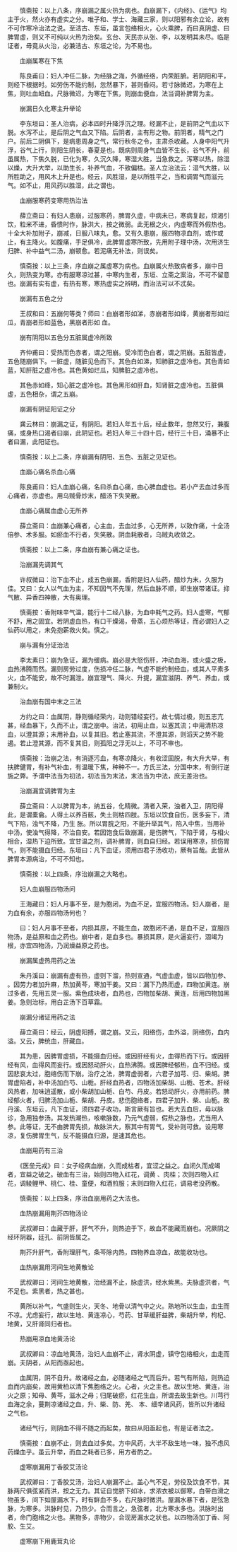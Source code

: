 <!-- { "loadSidebar": true } -->
　　慎斋按：以上八条，序崩漏之属火热为病也。血崩漏下，《内经》、《运气》均主于火，然火亦有虚实之分。唯子和、学士、海藏三家，则以阳邪有余立论，故有不可作寒冷治法之说。至洁古、东垣，虽言包络相火，心火乘脾，而曰真阴虚、曰脾胃虚，则又不可纯以火热为治矣。玄台、天民亦从张、李，以发明其未尽。临是证者，毋竟从火治，必兼洁古、东垣之论，为不易也。

　　血崩属寒在下焦

　　陈良甫曰：妇人冲任二脉，为经脉之海，外循经络，内荣脏腑。若阴阳和平，则经下根据时。如劳伤不能约制，忽然暴下，甚则昏闷。若寸脉微迟，为寒在上焦，则吐血衄血。尺脉微迟，为寒在下焦，则崩血便血，法当调补脾胃为主。

　　崩漏日久化寒主升举论

　　李东垣曰：圣人治病，必本四时升降浮沉之理。经漏不止，是前阴之气血以下脱。水泻不止，是后阴之气血又下陷。后阴者，主有形之物。前阴者，精气之门户。前后二阴俱下，是病患周身之气，常行秋冬之令，主肃杀收藏。人身中阳气升浮，谷气上行，则阳生阴长，春夏是也。既病则周身气血皆不生长，谷气不升，前虽属热，下焦久脱，已化为寒，久沉久降，寒湿大胜，当急救之。泻寒以热，除湿以燥，大升大举，以助生长，补养气血，不致偏枯。圣人立治法云：湿气大胜，以所胜助之，用风木上升是也。经云，风胜湿，是以所胜平之，当和调胃气而滋元气。如不止，用风药以胜湿，此之谓也。

　　血崩服寒药变寒用热治法

　　薛立斋曰：有妇人患崩，过服寒药，脾胃久虚，中病未已，寒病复起，烦渴引饮，粒米不进，昏愦时作，脉洪大，按之微弱。此无根之火，内虚寒而外假热也。十全大补加附子，崩减，日服八味丸，愈。又有久患崩，服四物凉血剂，或作或止，有主降火。如腹痛，手足俱冷，此脾胃虚寒所致，先用附子理中汤，次用济生归脾、补中益气二汤，崩顿愈。若泥痛无补法，则误矣。

　　慎斋按：以上三条，序血崩之属虚寒为病也。血崩属火热致病者多，崩中日久，则热变为寒。亦有服寒凉过甚，中寒内生者，东垣、立斋之案治，不可不留意也。崩漏有实有虚，有热有寒，寒热虚实之辨明，而治法可以不忒矣。

　　崩漏有五色之分

　　王叔和曰：五崩何等类？师曰：白崩者形如涕，赤崩者形如绛，黄崩者形如烂瓜，青崩者形如蓝色，黑崩者形如 血。

　　崩有阴阳以五色分五脏属虚冷所致

　　齐仲甫曰：受热而色赤者，谓之阳崩。受冷而色白者，谓之阴崩。五脏皆虚，五色随崩俱下。一脏虚，随脏见色而下。其色白如涕，知肺脏之虚冷也。其色青如蓝，知肝脏之虚冷也。其色黄如烂瓜，知脾脏之虚冷也。

　　其色赤如绛，知心脏之虚冷也。其色黑形如肝血，知肾脏之虚冷也。五脏俱虚，五色相杂，谓之五崩。

　　崩漏有阴证阳证之分

　　龚云林曰：崩漏之证，有阴阳。若妇人年五十后，经止数年，忽然又行，兼腹痛，或身热口渴者曰崩，此阴证也。若妇人年三十四十后，经行三十日，涌暴不止者曰漏，此阳证也。

　　慎斋按：以上二条，序崩漏有阴阳、五色、五脏之见证也。

　　血崩心痛名杀血心痛

　　陈良甫曰：妇人血崩心痛，名曰杀血心痛，由心脾血虚也。若小产去血过多而心痛者，亦虚也。用乌贼骨炒末，醋汤下失笑散。

　　血崩心痛属血虚心无所养

　　薛立斋曰：血崩兼心痛者，心主血，去血过多，心无所养，以致作痛，十全汤倍参、术多服。如瘀血不行者，失笑散。阴血耗散者，乌贼丸收敛之。

　　慎斋按：以上二条，序血崩有兼心痛之证也。

　　治崩漏先调其气

　　许叔微曰：治下血不止，成五色崩漏，香附是妇人仙药，醋炒为末，久服为佳。又曰：女人以气血为主，不知因气不先理，然后血脉不顺，即生崩带诸证。抑气散、异香四神散，大有奥理。

　　慎斋按：香附味辛气温，能行十二经八脉，为血中耗气之药。妇人虚寒，气郁不舒，用之固宜。若阴虚血热，有口干燥渴，骨蒸，五心烦热等证，而必谓妇人之仙药以用之，未免抱薪救火矣。慎之。

　　崩与漏有分证治法

　　李太素曰：崩为急证，漏为缓病。崩必是大怒伤肝，冲动血海，或火盛之极，血热沸腾而然。漏则房劳过度，伤损冲任二脉，气虚不能约制经血，或其人平素多火，血不能安，故不时漏泄。崩宜理气、降火、升提，漏宜滋阴、养气、养血，或兼制火。

　　治血崩有国中末之三法

　　方约之曰：血属阴，静则循经荣内，动则错经妄行。故七情过极，则五志亢甚，经血暴下，久而不止，谓之崩中。治法，初用止血，以塞其流；中用清热凉血，以澄其源；末用补血，以复其旧。若止塞其流，不澄其源，则滔天之势不能遏。若止澄其源，而不复其旧，则孤阳之浮无以上，不可不审也。

　　慎斋按：治崩之法，有消逐污血，有寒凉降火，有收涩固脱，有大升大举，有扶脾健胃，有补气补血，有温暖下焦，种种不一。方氏三法，分国中末，有倒行逆施之弊。予谓中法当为初法，初法当为末法，末法当为中法，庶无差治也。

　　治崩漏宜调脾胃为主

　　薛立斋曰：人以脾胃为本，纳五谷，化精微。清者入荣，浊者入卫，阴阳得此，是谓橐龠。人得土以养百骸，失土则枯四肢。东垣以饮食自伤，医多妄下，清气下陷，浊气不降，乃生 胀。所以胃脘之阳，不能升举其气，陷入中焦，当用补中汤，使浊气得降，不治自安。若因饱食后致崩漏，是伤脾气，下陷于肾，与相火相合，湿热下迫所致。宜甘温之剂，调补脾胃，则血自归经。若误用寒凉，损伤胃气，则不能摄血归经。东垣曰：凡下血证，须用四君子汤收功，厥有旨哉。此皆从脾胃本源病治，不可不知也。

　　慎斋按：以上四条，序治崩漏之大略也。

　　妇人血崩服四物汤问

　　王海藏曰：妇人月事不至，是为胞闭，为血不足，宜服四物汤。妇人崩者，是为血有余，亦服四物汤何也？

　　曰：妇人月事不至者，内损其原，不能生血，故胞闭不通，是血不足，宜服四物汤，是益原和血之药也。崩中者，是血多也。暴损其原，是火逼妄行，涸竭为根，亦宜四物汤，乃润燥益原之药也。

　　崩漏属虚热用药之法

　　朱丹溪曰：崩漏有虚有热，虚则下溜，热则宣通，气虚血虚，皆以四物加参、 。因劳力者加升麻，热加黄芩，寒加干姜。又曰：漏下乃热而虚，四物加黄连。崩过多者，先用五灵一服。紫色成块者，血热也，四物加柴胡、黄连，后用四物加黑姜。急则治标，用白芷汤下百草霜。

　　崩漏分诸证用药之法

　　薛立斋曰：经云，阴虚阳搏，谓之崩。又云，阳络伤，血外溢，阴络伤，血内溢。又云，脾统血，肝藏血。

　　其为患，因脾胃虚损，不能摄血归经。或因肝经有火，血得热而下行。或因肝经有风，血得风而妄行。或因怒动肝火，血热沸腾。或因脾经郁热，血不归经。或因悲哀太过，胞络伤而下崩。治疗之法，脾胃虚弱者，六君子加芎、归、柴胡。脾胃虚陷者，补中汤加白芍、山栀。肝经血热者，四物汤加柴胡、山栀、苍术。肝经风热者，加味逍遥散，或小柴胡加山栀、白芍、丹皮。若怒动肝火，亦用前药。脾经郁火者，归脾汤加山栀、柴胡、丹皮。悲伤胞络者，四君子加升、柴、山栀。故丹溪、东垣云，凡下血证，须四君子收功，斯言厥有旨也。若大去血后，毋以脉诊，急用独参汤。其发热潮热，咳嗽脉数，乃元气虚弱，假热之脉也，尤当用人参。此等证，无不由脾胃先损，故脉洪大，察其中有胃气，受补则可救。设用寒凉，复伤脾胃生气，反不能摄血归源，是速其危也。

　　血崩用药有三治

　　《医垒元戎》曰：女子经病血崩，久而成枯者，宜涩之益之。血闭久而成竭者，宜益之破之。破血有三治，始则四物入红花，调黄 、肉桂；次则四物入红花，调鲮鲤甲、桃仁、桂、童便，和酒煎服；末则四物入红花，调易老没药散。

　　慎斋按：以上四条，序治血崩用药之大法也。

　　血热崩漏用荆芥四物汤论

　　武叔卿曰：血藏于肝，肝气不升，则热迫于下，故血不能藏而崩也。况厥阴之经环阴器，廷孔、前阴皆属之。

　　荆芥升肝气，香附理肝气，条芩除内热，四物养血凉血，故能收功也。

　　血热崩漏用河间生地黄散论

　　武叔卿曰：河间生地黄散，治经漏不止，脉虚洪，经水紫黑。夫脉虚洪者，气不足也。紫黑者，热之甚也。

　　黄所以补气，气盛则生火，天冬、地骨以清气中之火。熟地所以生血，血生而不凉。尤虑妄行，故以生地、黄连凉心，芍药、甘草缓肝益脾，柴胡升举，枸杞、地黄，又肝肾同归者也。

　　热崩用凉血地黄汤论

　　武叔卿曰：凉血地黄汤，治妇人血崩不止，肾水阴虚，镇守包络相火，血走而崩。夫阴者，从阳而亟起也。

　　血属阴，阴不自升。故诸经之血，必随诸经之气而后升。若气有所陷，则热迫血而内崩矣，故用黄柏以清下焦胞络之火。心者，火之主也。故以生地、黄连，治火之原；知母、黄芩，滋水之母；归尾破瘀，红花生血，所谓去故生新也。川芎行血海之余，蔓荆凉诸经之血，升、柴、防、羌、 本、细辛诸风药，皆所以升诸经之气也。

　　诸经气行，则阴血不得不随之而起矣，故曰从阳亟起也，有是证者法之。

　　慎斋按：血崩不止，则去血过多矣。方中风药，大半不敌生地一味，独不虑风药燥血乎。虽云升举，而血之耗者已多，用方者酌之。

　　虚寒崩漏用丁香胶艾汤论

　　武叔卿曰：丁香胶艾汤，治妇人崩漏不止。盖心气不足，劳役及饮食不节，其脉两尺俱弦紧而洪，按之无力。其证自觉脐下如冰，求浓衣被以御寒，白带白滑之物虽多，间下如屋漏水下，时有鲜血不多，右尺脉时微洪。屋漏水暴下者，是弦急脉，为寒多。洪脉时见，乃热少。合而言之，急弦者，北方寒水多也。洪脉时出者，命门胞络之火也。黑物多，赤物少，合现房漏水之状也。以四物汤加丁香、阿胶、生艾。

　　虚寒崩下用鹿茸丸论


